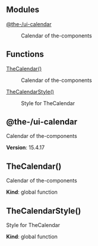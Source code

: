 <!--- Code generated by @the-/script-doc. DO NOT EDIT. -->

## Modules

<dl>
<dt><a href="#module_@the-/ui-calendar">@the-/ui-calendar</a></dt>
<dd><p>Calendar of the-components</p>
</dd>
</dl>

## Functions

<dl>
<dt><a href="#TheCalendar">TheCalendar()</a></dt>
<dd><p>Calendar of the-components</p>
</dd>
<dt><a href="#TheCalendarStyle">TheCalendarStyle()</a></dt>
<dd><p>Style for TheCalendar</p>
</dd>
</dl>

<a name="module_@the-/ui-calendar"></a>

## @the-/ui-calendar
Calendar of the-components

**Version**: 15.4.17  
<a name="TheCalendar"></a>

## TheCalendar()
Calendar of the-components

**Kind**: global function  
<a name="TheCalendarStyle"></a>

## TheCalendarStyle()
Style for TheCalendar

**Kind**: global function  
